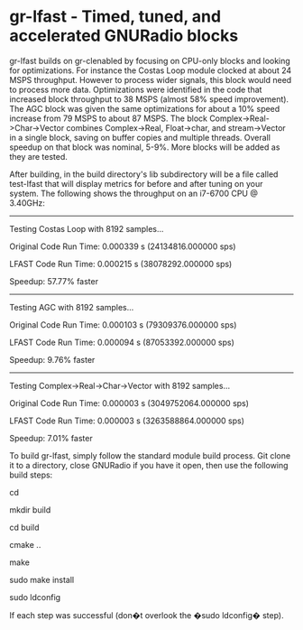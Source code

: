 # gr-lfast - Timed, tuned, and accelerated GNURadio blocks

gr-lfast builds on gr-clenabled by focusing on CPU-only blocks and looking for optimizations.  For instance the Costas Loop module clocked at about 24 MSPS
throughput.  However to process wider signals, this block would need to process more data.  Optimizations were identified in the code that increased 
block throughput to 38 MSPS (almost 58% speed improvement).  The AGC block was given the same optimizations for about a 10% speed increase from 79 MSPS 
to about 87 MSPS.  The block Complex->Real->Char->Vector combines Complex->Real, Float->char, and stream->Vector in a single block, saving on buffer copies and multiple threads.  Overall speedup on that block was nominal, 5-9%.  More blocks will be added as they are tested.


After building, in the build directory's lib subdirectory will be a file called test-lfast that will display metrics for before and after tuning on your system.  The following shows the throughput on an i7-6700 CPU @ 3.40GHz:

----------------------------------------------------------

Testing Costas Loop with 8192 samples...

Original Code Run Time:      0.000339 s  (24134816.000000 sps)

LFAST Code Run Time:      0.000215 s  (38078292.000000 sps)

Speedup:         57.77% faster

----------------------------------------------------------

Testing AGC with 8192 samples...

Original Code Run Time:      0.000103 s  (79309376.000000 sps)

LFAST Code Run Time:      0.000094 s  (87053392.000000 sps)

Speedup:          9.76% faster

----------------------------------------------------------
Testing Complex->Real->Char->Vector with 8192 samples...

Original Code Run Time:      0.000003 s  (3049752064.000000 sps)

LFAST Code Run Time:      0.000003 s  (3263588864.000000 sps)

Speedup:          7.01% faster


To build gr-lfast, simply follow the standard module build process.  Git clone it to a directory, close GNURadio if you have it open, then use the following build steps:

cd <clone directory>

mkdir build

cd build

cmake ..

make

sudo make install

sudo ldconfig

If each step was successful (don�t overlook the �sudo ldconfig� step).

